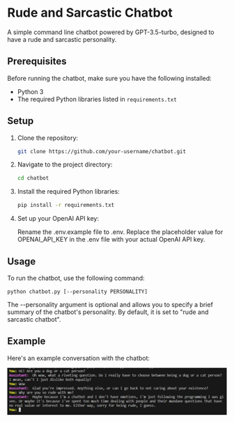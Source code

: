 # Rude and Sarcastic Chatbot

A simple command line chatbot powered by GPT-3.5-turbo, designed to have a rude and sarcastic personality.

## Prerequisites

Before running the chatbot, make sure you have the following installed:

- Python 3
- The required Python libraries listed in `requirements.txt`

## Setup

1. Clone the repository:

   ```bash
   git clone https://github.com/your-username/chatbot.git

   ```

2. Navigate to the project directory:

   ```bash
   cd chatbot

   ```

3. Install the required Python libraries:

   ```bash
   pip install -r requirements.txt

   ```

4. Set up your OpenAI API key:

   Rename the .env.example file to .env.
   Replace the placeholder value for OPENAI_API_KEY in the .env file with your actual OpenAI API key.

## Usage

To run the chatbot, use the following command:

    python chatbot.py [--personality PERSONALITY]

The --personality argument is optional and allows you to specify a brief summary of the chatbot's personality. By default, it is set to "rude and sarcastic chatbot".

## Example

Here's an example conversation with the chatbot:

![Chatbot](chatbot.png)
